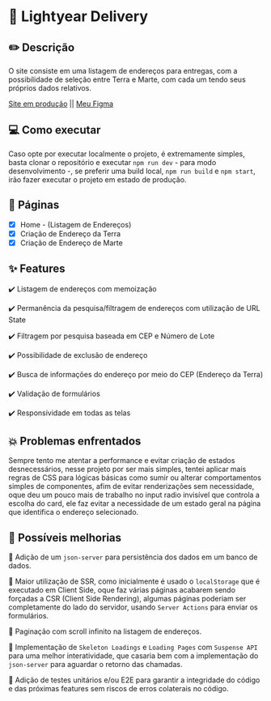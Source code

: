 # :rocket: Lightyear Delivery

## :pencil2: Descrição

O site consiste em uma listagem de endereços para entregas, com a possibilidade de seleção entre Terra e Marte, com cada um tendo seus próprios dados relativos.

[Site em produção](https://lightyear-delivery.netlify.app/) || [Meu Figma](https://www.figma.com/design/3pgUxys1yNWxS15J5Xh0WX/desafio---beyond?node-id=0-1&t=tfSebiXxW2EKRa1y-1)

## :computer: Como executar

Caso opte por executar localmente o projeto, é extremamente simples, basta clonar o repositório e executar `npm run dev` - para modo desenvolvimento -, se preferir uma build local, `npm run build` e `npm start`, irão fazer executar o projeto em estado de produção.

## :page_facing_up: Páginas

- [x] Home - (Listagem de Endereços)
- [x] Criação de Endereço da Terra
- [x] Criação de Endereço de Marte

## :sparkles: Features

:heavy_check_mark: Listagem de endereços com memoização

:heavy_check_mark: Permanência da pesquisa/filtragem de endereços com utilização de URL State

:heavy_check_mark: Filtragem por pesquisa baseada em CEP e Número de Lote

:heavy_check_mark: Possibilidade de exclusão de endereço

:heavy_check_mark: Busca de informações do endereço por meio do CEP (Endereço da Terra)

:heavy_check_mark: Validação de formulários

:heavy_check_mark: Responsividade em todas as telas

## :boom: Problemas enfrentados

Sempre tento me atentar a performance e evitar criação de estados desnecessários, nesse projeto por ser mais simples, tentei aplicar mais regras de CSS para lógicas básicas como sumir ou alterar comportamentos simples de componentes, afim de evitar renderizações sem necessidade, oque deu um pouco mais de trabalho no input radio invisível que controla a escolha do card, ele faz evitar a necessidade de um estado geral na página que identifica o endereço selecionado.

## :arrow_up_small: Possíveis melhorias

:small_orange_diamond: Adição de um `json-server` para persistência dos dados em um banco de dados.

:small_orange_diamond: Maior utilização de SSR, como inicialmente é usado o `localStorage` que é executado em Client Side, oque faz várias páginas acabarem sendo forçadas a CSR (Client Side Rendering), algumas páginas poderiam ser completamente do lado do servidor, usando `Server Actions` para enviar os formulários.

:small_orange_diamond: Paginação com scroll infinito na listagem de endereços.

:small_orange_diamond: Implementação de `Skeleton Loadings` e `Loading Pages` com `Suspense API` para uma melhor interatividade, que casaria bem com a implementação do `json-server` para aguardar o retorno das chamadas.

:small_orange_diamond: Adição de testes unitários e/ou E2E para garantir a integridade do código e das próximas features sem riscos de erros colaterais no código.
